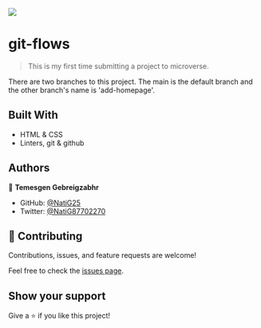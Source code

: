 ![](https://img.shields.io/badge/Microverse-blueviolet)

# git-flows

> This is my first time submitting a project to microverse. 



There are two branches to this project. The main is the default branch and the other branch's name is 'add-homepage'. 

## Built With

- HTML & CSS
- Linters, git & github


## Authors

👤 **Temesgen Gebreigzabhr**

- GitHub: [@NatiG25](https://github.com/NatiG25)
- Twitter: [@NatiG87702270](https://twitter.com/NatiG87702270)

## 🤝 Contributing

Contributions, issues, and feature requests are welcome!

Feel free to check the [issues page](../../issues/).

## Show your support

Give a ⭐️ if you like this project!
